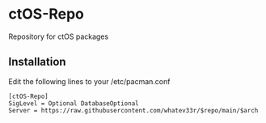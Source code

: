 # ctOS-Repo
Repository for ctOS packages

## Installation 
Edit the following lines to your /etc/pacman.conf
```
[ctOS-Repo]
SigLevel = Optional DatabaseOptional
Server = https://raw.githubusercontent.com/whatev33r/$repo/main/$arch
```

